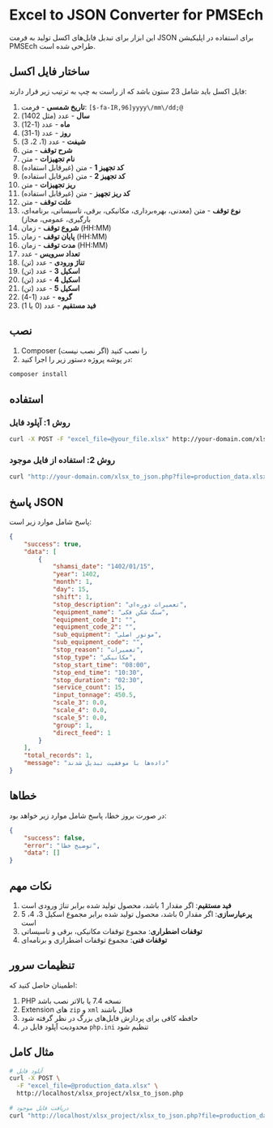 # Excel to JSON Converter for PMSEch

این ابزار برای تبدیل فایل‌های اکسل تولید به فرمت JSON برای استفاده در اپلیکیشن PMSEch طراحی شده است.

## ساختار فایل اکسل

فایل اکسل باید شامل 23 ستون باشد که از راست به چپ به ترتیب زیر قرار دارند:

1. **تاریخ شمسی** - فرمت: `[$-fa-IR,96]yyyy\/mm\/dd;@`
2. **سال** - عدد (مثل 1402)
3. **ماه** - عدد (1-12)
4. **روز** - عدد (1-31)
5. **شیفت** - عدد (1، 2، 3)
6. **شرح توقف** - متن
7. **نام تجهیزات** - متن
8. **کد تجهیز 1** - متن (غیرقابل استفاده)
9. **کد تجهیز 2** - متن (غیرقابل استفاده)
10. **ریز تجهیزات** - متن
11. **کد ریز تجهیز** - متن (غیرقابل استفاده)
12. **علت توقف** - متن
13. **نوع توقف** - متن (معدنی، بهره‌برداری، مکانیکی، برقی، تاسیساتی، برنامه‌ای، بارگیری، عمومی، مجاز)
14. **شروع توقف** - زمان (HH:MM)
15. **پایان توقف** - زمان (HH:MM)
16. **مدت توقف** - زمان (HH:MM)
17. **تعداد سرویس** - عدد
18. **تناژ ورودی** - عدد (تن)
19. **اسکیل 3** - عدد (تن)
20. **اسکیل 4** - عدد (تن)
21. **اسکیل 5** - عدد (تن)
22. **گروه** - عدد (1-4)
23. **فید مستقیم** - عدد (0 یا 1)

## نصب

1. Composer را نصب کنید (اگر نصب نیست)
2. در پوشه پروژه دستور زیر را اجرا کنید:

```bash
composer install
```

## استفاده

### روش 1: آپلود فایل

```bash
curl -X POST -F "excel_file=@your_file.xlsx" http://your-domain.com/xlsx_to_json.php
```

### روش 2: استفاده از فایل موجود

```bash
curl "http://your-domain.com/xlsx_to_json.php?file=production_data.xlsx"
```

## پاسخ JSON

پاسخ شامل موارد زیر است:

```json
{
    "success": true,
    "data": [
        {
            "shamsi_date": "1402/01/15",
            "year": 1402,
            "month": 1,
            "day": 15,
            "shift": 1,
            "stop_description": "تعمیرات دوره‌ای",
            "equipment_name": "سنگ شکن فکی",
            "equipment_code_1": "",
            "equipment_code_2": "",
            "sub_equipment": "موتور اصلی",
            "sub_equipment_code": "",
            "stop_reason": "تعمیرات",
            "stop_type": "مکانیکی",
            "stop_start_time": "08:00",
            "stop_end_time": "10:30",
            "stop_duration": "02:30",
            "service_count": 15,
            "input_tonnage": 450.5,
            "scale_3": 0.0,
            "scale_4": 0.0,
            "scale_5": 0.0,
            "group": 1,
            "direct_feed": 1
        }
    ],
    "total_records": 1,
    "message": "داده‌ها با موفقیت تبدیل شدند"
}
```

## خطاها

در صورت بروز خطا، پاسخ شامل موارد زیر خواهد بود:

```json
{
    "success": false,
    "error": "توضیح خطا",
    "data": []
}
```

## نکات مهم

1. **فید مستقیم**: اگر مقدار 1 باشد، محصول تولید شده برابر تناژ ورودی است
2. **پرعیارسازی**: اگر مقدار 0 باشد، محصول تولید شده برابر مجموع اسکیل 3، 4، 5 است
3. **توقفات اضطراری**: مجموع توقفات مکانیکی، برقی و تاسیساتی
4. **توقفات فنی**: مجموع توقفات اضطراری و برنامه‌ای

## تنظیمات سرور

اطمینان حاصل کنید که:

1. PHP نسخه 7.4 یا بالاتر نصب باشد
2. Extension های `zip` و `xml` فعال باشند
3. حافظه کافی برای پردازش فایل‌های بزرگ در نظر گرفته شود
4. محدودیت آپلود فایل در `php.ini` تنظیم شود

## مثال کامل

```bash
# آپلود فایل
curl -X POST \
  -F "excel_file=@production_data.xlsx" \
  http://localhost/xlsx_project/xlsx_to_json.php

# دریافت فایل موجود
curl "http://localhost/xlsx_project/xlsx_to_json.php?file=production_data.xlsx"
``` 